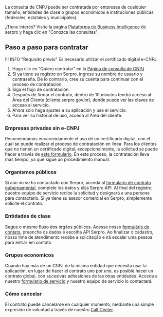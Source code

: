 La consulta de CNPJ puede ser contratada por empresas de cualquier tamaño, entidades de clase o grupos económicos e instituciones públicas (federales, estatales y municipales).

¿Tiene interés? Visite la página [Plataforma de Business Intelligence](https://servicos.serpro.gov.br/inteligencia-de-negocios-serpro/) de serpro y haga clic en "Conozca las consultas".

## Paso a paso para contratar

!!! INFO "Requisito previo"
    Es necesario utilizar el certificado digital e-CNPJ.

1. Haga clic en "Quiero contratar" en la [Página de consulta de CNPJ](https://servicos.serpro.gov.br/inteligencia-de-negocios-serpro/biblioteca/consulta-cnpj/index.html)
1. Si ya tiene su registro en Serpro, ingrese su nombre de usuario y contraseña. De lo contrario, cree su cuenta para continuar con el proceso de contratación.
1. Siga el flujo de contratación.
1. Después de firmar el contrato, dentro de 10 minutos tendrá acceso al Área del Cliente (cliente.serpro.gov.br), donde puede ver las claves de acceso al servicio.
1. Ahora solo haga ajustes a su aplicación y use el servicio.
1. Para ver su historial de uso, acceda al Área del cliente.

### Empresas privadas sin e-CNPJ
Recomendamos encarecidamente el uso de un certificado digital, con el cual se puede realizar el proceso de contratación en línea. Para los clientes que no tienen un certificado digital, excepcionalmente, la solicitud se puede hacer a través de [este formulario](https://www.serpro.gov.br/menu/contato/cliente/cliente/@@template_contato). En este proceso, la contratación lleva más tiempo, ya que sigue un procedimiento manual.

### Organismos públicos
Si aún no se ha contactado con Serpro, acceda al [formulario de contrato gubernamental](https://servicos.serpro.gov.br/governo-contratacao/), complete los datos y elija Serpro API. Al final del registro, nuestro equipo de servicio recibe la solicitud y designará a una persona para contactarlo. Si ya tiene su asesor comercial en Serpro, simplemente solicite el contrato.

### Entidades de clase
Segue o mesmo fluxo dos órgãos públicos. Acesse nosso [formulário de contato](https://www.serpro.gov.br/menu/contato/cliente/cliente/@@template_contato), preencha os dados e escolha API Serpro. Ao finalizar o cadastro, nosso time de atendimento recebe a solicitação e irá escalar uma pessoa para entrar em contato

### Grupos economicos
Cuando hay más de un CNPJ de la misma entidad que necesita usar la aplicación, en lugar de hacer el contrato uno por uno, es posible hacer un contrato global, con sucesivas adhesiones de las otras entidades. Acceda a nuestro [formulario de servicio](https://www.serpro.gov.br/menu/contato/cliente/cliente/@@template_contato) y nuestro equipo de servicio lo contactará.

### Cómo cancelar
El contrato puede cancelarse en cualquier momento, mediante una simple expresión de voluntad a través de nuestro [Call Center](https://atendimento.serpro.gov.br/apicnpj).